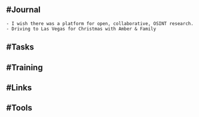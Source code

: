 ## #Journal
	- I wish there was a platform for open, collaborative, OSINT research.
	- Driving to Las Vegas for Christmas with Amber & Family
## #Tasks
## #Training
## #Links
## #Tools